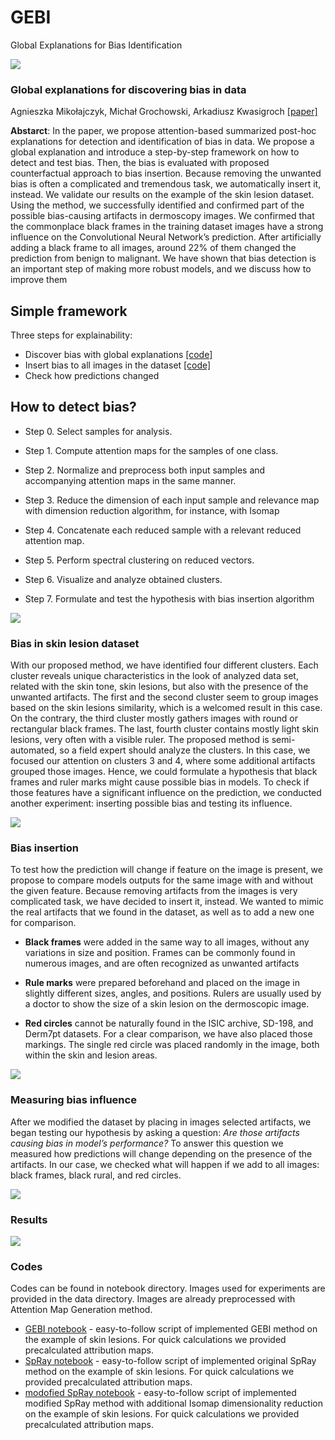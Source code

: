 # GEBI
 Global Explanations for Bias Identification

![](images/anim.gif)



###  Global explanations for discovering bias in data

Agnieszka Mikołajczyk, Michał Grochowski, Arkadiusz Kwasigroch [[paper]](https://arxiv.org/abs/2005.02269)

**Abstarct**:
In the paper, we propose attention-based summarized
post-hoc explanations for detection and identification of
bias in data. We propose a global explanation and
introduce a step-by-step framework on how to detect and
test bias. Then, the bias is evaluated with proposed
counterfactual approach to bias insertion. Because
removing the unwanted bias is often a complicated and
tremendous task, we automatically insert it, instead. We
validate our results on the example of the skin lesion
dataset. Using the method, we successfully identified and
confirmed part of the possible bias-causing artifacts in
dermoscopy images. We confirmed that the commonplace
black frames in the training dataset images have a strong
influence on the Convolutional Neural Network’s
prediction. After artificially adding a black frame to all
images, around 22% of them changed the prediction from
benign to malignant. We have shown that bias detection is
an important step of making more robust models, and we
discuss how to improve them


## Simple framework

Three steps for explainability:
* Discover bias with global explanations [ [code] ](notebooks/GEBI.ipynb)
* Insert bias to all images in the dataset [ [code] ](notebooks/add_bias_to_images-ruler.ipynb)
* Check how predictions changed

## How to detect bias?

* Step 0. Select samples for analysis.

* Step 1. Compute attention maps for the samples of one
class.

* Step 2. Normalize and preprocess both input samples
and accompanying attention maps in the same manner.

* Step 3. Reduce the dimension of each input sample and
relevance map with dimension reduction algorithm, for
instance, with Isomap

* Step 4. Concatenate each reduced sample with a relevant
reduced attention map.

* Step 5. Perform spectral clustering on reduced vectors.

* Step 6. Visualize and analyze obtained clusters.

* Step 7. Formulate and test the hypothesis with bias
insertion algorithm


![](images/flowchart-gebi.png)


### Bias in skin lesion dataset

With our proposed method, we have identified four
different clusters. Each cluster reveals unique
characteristics in the look of analyzed data set, related with
the skin tone, skin lesions, but also with the presence of the
unwanted artifacts. The first and the second cluster seem to
group images based on the skin lesions similarity, which is a
welcomed result in this case. 
On the contrary, the third cluster mostly gathers images
with round or rectangular black frames. The last, fourth
cluster contains mostly light skin lesions, very often with a
visible ruler. The proposed method is semi-automated, so a
field expert should analyze the clusters. In this case, we
focused our attention on clusters 3 and 4, where some
additional artifacts grouped those images. Hence, we could
formulate a hypothesis that black frames and ruler marks
might cause possible bias in models. To check if those
features have a significant influence on the prediction, we
conducted another experiment: inserting possible bias and
testing its influence.

![](images/clusters.PNG)

### Bias insertion

To test how the prediction will change if feature on the
image is present, we propose to compare models outputs for
the same image with and without the given feature. Because
removing artifacts from the images is very complicated task,
we have decided to insert it, instead. We wanted to mimic
the real artifacts that we found in the dataset, as well as to
add a new one for comparison.

* **Black frames** were added in the same way to all images,
without any variations in size and position. Frames can be
commonly found in numerous images, and are often
recognized as unwanted artifacts

* **Rule marks** were prepared beforehand and placed on the
image in slightly different sizes, angles, and positions.
Rulers are usually used by a doctor to show the size of a skin
lesion on the dermoscopic image.

* **Red circles** cannot be naturally found in the ISIC
archive, SD-198, and Derm7pt datasets. For a clear
comparison, we have also placed those markings. The single
red circle was placed randomly in the image, both within the
skin and lesion areas.

![](images/bias_insertion.PNG)

### Measuring bias influence

After we modified the dataset by placing in images
selected artifacts, we began testing our hypothesis by asking
a question: *Are those artifacts causing bias in model’s
performance?* To answer this question we measured how
predictions will change depending on the presence of the
artifacts. In our case, we checked what will happen if we add
to all images: black frames, black rural, and red circles.

![](images/bias_insertion2.PNG)

### Results

![](images/results.PNG)

### Codes

Codes can be found in notebook directory. Images used for experiments are provided in the data directory. Images are already preprocessed with Attention Map Generation method.

* [GEBI notebook](notebooks/GEBI.ipynb) - easy-to-follow script of implemented GEBI method on the example of skin lesions. For quick calculations we provided precalculated attribution maps.
* [SpRay notebook](notebooks/spray.ipynb) - easy-to-follow script of implemented original SpRay method on the example of skin lesions. For quick calculations we provided precalculated attribution maps.
* [modofied SpRay notebook](notebooks/spray.ipynb) - easy-to-follow script of implemented modified SpRay method with additional Isomap dimensionality reduction on the example of skin lesions. For quick calculations we provided precalculated attribution maps.
